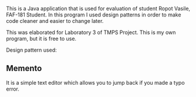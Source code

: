 This is a Java application that is used for evaluation of student Ropot Vasile, FAF-181 Student. In this program I used design patterns in order to make code cleaner and easier to change later.

This was elaborated for Laboratory 3 of TMPS Project. This is my own program, but it is free to use.

Design pattern used:
<h2> Memento </h2>
It is a simple text editor which allows you to jump back if you made a typo error.